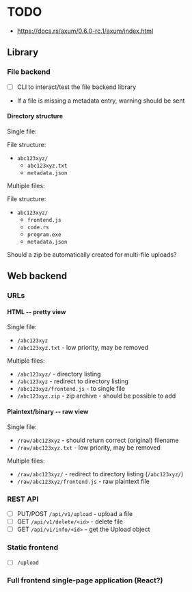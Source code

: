 # TODO

- https://docs.rs/axum/0.6.0-rc.1/axum/index.html

## Library

### File backend

- [ ] CLI to interact/test the file backend library

- If a file is missing a metadata entry, warning should be sent

#### Directory structure

Single file:

File structure:

- `abc123xyz/`
  - `abc123xyz.txt`
  - `metadata.json`

Multiple files:

File structure:

- `abc123xyz/`
  - `frontend.js`
  - `code.rs`
  - `program.exe`
  - `metadata.json`

Should a zip be automatically created for multi-file uploads?

## Web backend

### URLs

#### HTML -- pretty view

Single file:

- `/abc123xyz`
- `/abc123xyz.txt` - low priority, may be removed

Multiple files:

- `/abc123xyz/` - directory listing
- `/abc123xyz` - redirect to directory listing
- `/abc123xyz/frontend.js` - to single file
- `/abc123xyz.zip` - zip archive - should be possible to add

#### Plaintext/binary -- raw view

Single file:

- `/raw/abc123xyz` - should return correct (original) filename
- `/raw/abc123xyz.txt` - low priority, may be removed

Multiple files:

- `/raw/abc123xyz/` - redirect to directory listing (`/abc123xyz/`)
- `/raw/abc123xyz/frontend.js` - raw plaintext file

### REST API

- [ ] PUT/POST `/api/v1/upload` - upload a file
- [ ] GET `/api/v1/delete/<id>` - delete file
- [ ] GET `/api/v1/info/<id>` - get the Upload object

### Static frontend

- [ ] `/upload`

### Full frontend single-page application (React?)
